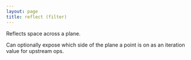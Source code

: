 ```yaml
---
layout: page
title: reflect (filter)
---
```


Reflects space across a plane.

Can optionally expose which side of the plane a point is on as an iteration value for upstream ops.

